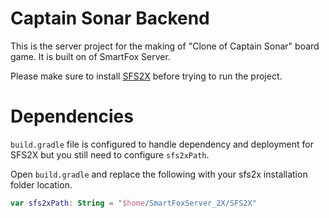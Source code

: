 # Captain Sonar Backend
This is the server project for the making of "Clone of Captain Sonar" board game.
It is built on of SmartFox Server.

Please make sure to install [SFS2X](https://www.smartfoxserver.com/download/sfs2x#p=installer) before trying to run the project.

# Dependencies
`build.gradle` file is configured to handle dependency and deployment for SFS2X but you still need to configure `sfs2xPath`.

Open `build.gradle` and replace the following with your sfs2x installation folder location.
```kotlin
var sfs2xPath: String = "$home/SmartFoxServer_2X/SFS2X"
```
